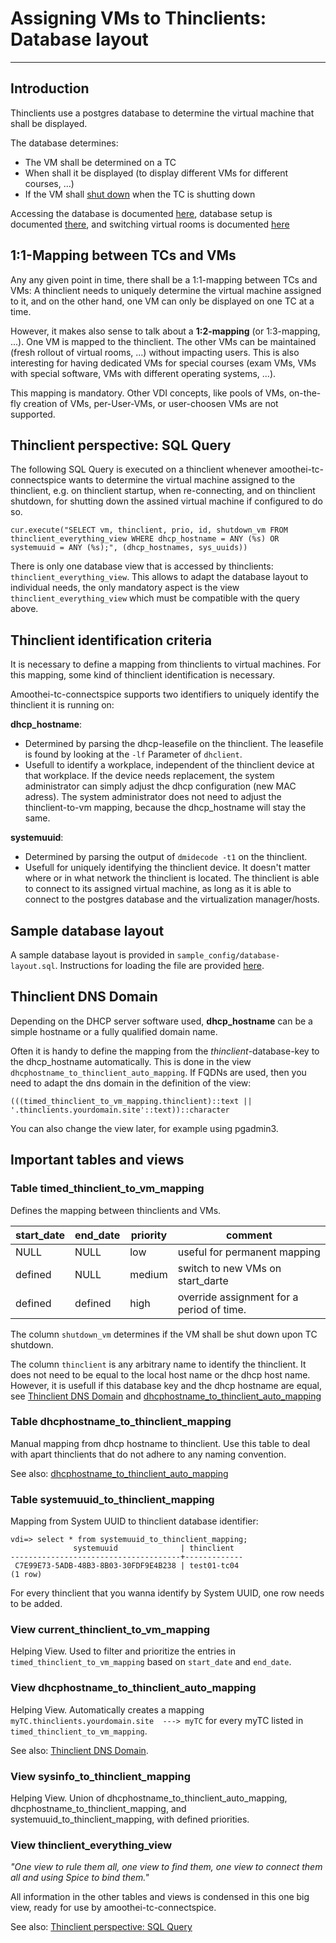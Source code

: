 # Assigning VMs to Thinclients: Database layout

------------------------------------------------


## Introduction
Thinclients use a postgres database to determine the virtual machine that shall be displayed.

The database determines:

* The VM shall be determined on a TC
* When shall it be displayed (to display different VMs for different courses, ...)
* If the VM shall [shut down](start-and-stop-management.md) when the TC is shutting down

Accessing the database is documented [here](amoothei-infrastructure-server.md#accessing-database), database setup is documented [there](amoothei-infrastructure-server.md#setting-up-postgres-database), and switching virtual rooms is documented [here](switching-virtual-rooms.md)

## 1:1-Mapping between TCs and VMs
Any any given point in time, there shall be a 1:1-mapping between TCs and VMs: A thinclient needs to uniquely determine the virtual machine assigned to it, and on the other hand, one VM can only be displayed on one TC at a time.

However, it makes also sense to talk about a **1:2-mapping** (or 1:3-mapping, ...). One VM is mapped to the thinclient. The other VMs can be maintained (fresh rollout of virtual rooms, ...) without impacting users. This is also interesting for having dedicated VMs for special courses (exam VMs, VMs with special software, VMs with different operating systems, ...).

This mapping is mandatory. Other VDI concepts, like pools of VMs, on-the-fly creation of VMs, per-User-VMs, or user-choosen VMs are not supported.

## Thinclient perspective: SQL Query

The following SQL Query is executed on a thinclient whenever amoothei-tc-connectspice wants to determine the virtual machine assigned to the thinclient, e.g. on thinclient startup,
when re-connecting, and on thinclient shutdown, for shutting down the assined virtual machine if configured to do so.


```
cur.execute("SELECT vm, thinclient, prio, id, shutdown_vm FROM thinclient_everything_view WHERE dhcp_hostname = ANY (%s) OR systemuuid = ANY (%s);", (dhcp_hostnames, sys_uuids))
```

There is only one database view that is accessed by thinclients: `thinclient_everything_view`. This allows to adapt the database layout to individual needs, the only mandatory aspect is the view `thinclient_everything_view` which must be compatible with the query above.


## Thinclient identification criteria
It is necessary to define a mapping from thinclients to virtual machines. For this mapping, some kind of thinclient identification is necessary.

Amoothei-tc-connectspice supports two identifiers to uniquely identify the thinclient it is running on:

**dhcp_hostname**: 

+ Determined by parsing the dhcp-leasefile on the thinclient. The leasefile is found by looking at the `-lf` Parameter of `dhclient`.
+ Usefull to identify a workplace, independent of the thinclient device at that workplace. If the device needs replacement, the system administrator can simply adjust the dhcp configuration (new MAC adress). The system administrator does not need to adjust the thinclient-to-vm mapping, because the dhcp_hostname will stay the same.

**systemuuid**:

+ Determined by parsing the output of `dmidecode -t1` on the thinclient.
+ Usefull for uniquely identifying the thinclient device. It doesn't matter where or in what network the thinclient is located. The thinclient is able to connect to its assigned virtual machine, as long as it is able to connect to the postgres database and the virtualization manager/hosts. 

## Sample database layout
A sample database layout is provided in `sample_config/database-layout.sql`. Instructions for loading the file are provided [here](amoothei-infrastructure-server.md#setting-up-postgres-database).

## Thinclient DNS Domain
Depending on the DHCP server software used, **dhcp_hostname** can be a simple hostname or a fully qualified domain name.

Often it is handy to define the mapping from the _thinclient_-database-key to the dhcp_hostname automatically. This is done in the view `dhcphostname_to_thinclient_auto_mapping`. If FQDNs are used, then you need to adapt the dns domain in the definition of the view:

```
(((timed_thinclient_to_vm_mapping.thinclient)::text || '.thinclients.yourdomain.site'::text))::character
```

You can also change the view later, for example using pgadmin3.

## Important tables and views
### Table timed_thinclient_to_vm_mapping
Defines the mapping between thinclients and VMs.

| start_date   | end_date   | priority  | comment                                   |                                       
| ------------ | ---------- | --------- |-------------------------------------------|
| NULL         | NULL       | low       | useful for permanent mapping              |
| defined      | NULL       | medium    | switch to new VMs on start_darte          |
| defined      | defined    | high      | override assignment for a period of time. |

The column `shutdown_vm` determines if the VM shall be shut down upon TC shutdown.

The column `thinclient` is any arbitrary name to identify the thinclient. It does
not need to be equal to the local host name or the dhcp host name. However, it is usefull if this database key
and the dhcp hostname are equal, see [Thinclient DNS Domain](#thinclient-dns-domain) and [dhcphostname_to_thinclient_auto_mapping](#view-dhcphostname_to_thinclient_auto_mapping)

### Table dhcphostname_to_thinclient_mapping
Manual mapping from dhcp hostname to thinclient. Use this table to deal with apart thinclients that do not adhere to any naming convention.

See also: [dhcphostname_to_thinclient_auto_mapping](#view-dhcphostname_to_thinclient_auto_mapping)

### Table systemuuid_to_thinclient_mapping
Mapping from System UUID to thinclient database identifier:

```
vdi=> select * from systemuuid_to_thinclient_mapping;
              systemuuid              | thinclient  
--------------------------------------+-------------
 C7E99E73-5ADB-48B3-8B03-30FDF9E4B238 | test01-tc04
(1 row)
```

For every thinclient that you wanna identify by System UUID, one row needs to be added.

### View current_thinclient_to_vm_mapping
Helping View. Used to filter and prioritize the entries in `timed_thinclient_to_vm_mapping` based on `start_date` and `end_date`.

### View dhcphostname_to_thinclient_auto_mapping
Helping View. Automatically creates a mapping `myTC.thinclients.yourdomain.site  ---> myTC` for every myTC listed in `timed_thinclient_to_vm_mapping`.

See also: [Thinclient DNS Domain](#thinclient-dns-domain).

### View sysinfo_to_thinclient_mapping
Helping View. Union of dhcphostname_to_thinclient_auto_mapping, dhcphostname_to_thinclient_mapping, and systemuuid_to_thinclient_mapping, with defined priorities.

### View thinclient_everything_view
_"One view to rule them all, one view to find them,
one view to connect them all and using Spice to bind them."_

All information in the other tables and views is condensed in this one big view, ready for use by amoothei-tc-connectspice.

See also: [Thinclient perspective: SQL Query](#thinclient-perspective-sql-query)

